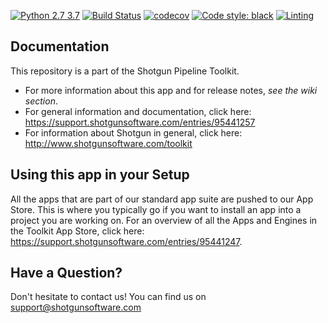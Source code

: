 [![Python 2.7 3.7](https://img.shields.io/badge/python-2.6%20%7C%202.7%20%7C%203.7-blue.svg)](https://www.python.org/)
[![Build Status](https://dev.azure.com/shotgun-ecosystem/Toolkit/_apis/build/status/Apps/tk-multi-pythonconsole?branchName=master)](https://dev.azure.com/shotgun-ecosystem/Toolkit/_build/latest?definitionId=48&branchName=master)
[![codecov](https://codecov.io/gh/shotgunsoftware/tk-multi-setframerange/branch/master/graph/badge.svg)](https://codecov.io/gh/shotgunsoftware/tk-multi-setframerange)
[![Code style: black](https://img.shields.io/badge/code%20style-black-000000.svg)](https://github.com/psf/black)
[![Linting](https://img.shields.io/badge/PEP8%20by-Hound%20CI-a873d1.svg)](https://houndci.com)

## Documentation
This repository is a part of the Shotgun Pipeline Toolkit.

- For more information about this app and for release notes, *see the wiki section*.
- For general information and documentation, click here: https://support.shotgunsoftware.com/entries/95441257
- For information about Shotgun in general, click here: http://www.shotgunsoftware.com/toolkit

## Using this app in your Setup
All the apps that are part of our standard app suite are pushed to our App Store.
This is where you typically go if you want to install an app into a project you are
working on. For an overview of all the Apps and Engines in the Toolkit App Store,
click here: https://support.shotgunsoftware.com/entries/95441247.

## Have a Question?
Don't hesitate to contact us! You can find us on support@shotgunsoftware.com

